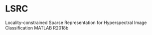 # LSRC
Locality-constrained Sparse Representation for Hyperspectral Image Classification
MATLAB R2018b
